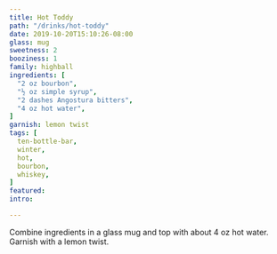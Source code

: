 ```yaml
---
title: Hot Toddy
path: "/drinks/hot-toddy"
date: 2019-10-20T15:10:26-08:00
glass: mug
sweetness: 2
booziness: 1
family: highball
ingredients: [
  "2 oz bourbon",
  "½ oz simple syrup",
  "2 dashes Angostura bitters",
  "4 oz hot water",
]
garnish: lemon twist
tags: [
  ten-bottle-bar,
  winter,
  hot,
  bourbon,
  whiskey,
]
featured:
intro:

---
```


Combine ingredients in a glass mug and top with about 4 oz hot water. Garnish with a lemon twist.
